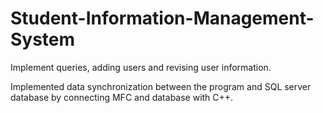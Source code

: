 # Student-Information-Management-System
Implement queries, adding users and revising user information.

Implemented data synchronization between the program and SQL server database by connecting MFC and database with C++.
